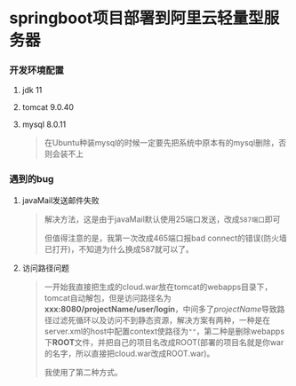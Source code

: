 # springboot项目部署到阿里云轻量型服务器

### 开发环境配置

1. jdk 11

2. tomcat 9.0.40

3. mysql 8.0.11

   > 在Ubuntu种装mysql的时候一定要先把系统中原本有的mysql删除，否则会装不上



### 遇到的bug

1. javaMail发送邮件失败

   > 解决方法，这是由于javaMail默认使用25端口发送，改成`587端口`即可
   >
   > 但值得注意的是，我第一次改成465端口报bad connect的错误(防火墙已打开)，不知道为什么换成587就可以了。

2. 访问路径问题

   > 一开始我直接把生成的cloud.war放在tomcat的webapps目录下，tomcat自动解包，但是访问路径名为**xxx:8080/projectName/user/login**，中间多了*projectName*导致路径过滤死循环以及访问不到静态资源，解决方案有两种，一种是在server.xml的host中配置context使路径为`""`，第二种是删除webapps下**ROOT**文件，并把自己的项目名改成ROOT(部署的项目名就是你war的名字，所以直接把cloud.war改成ROOT.war)。
   >
   > 我使用了第二种方式。